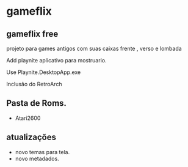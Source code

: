 # gameflix
## gameflix free

projeto para games antigos com suas caixas frente , verso e lombada

Add playnite aplicativo para mostruario.

Use Playnite.DesktopApp.exe

Inclusão do RetroArch

## Pasta de Roms.

- Atari2600


## atualizações

- novo temas para tela.
- novo metadados.
